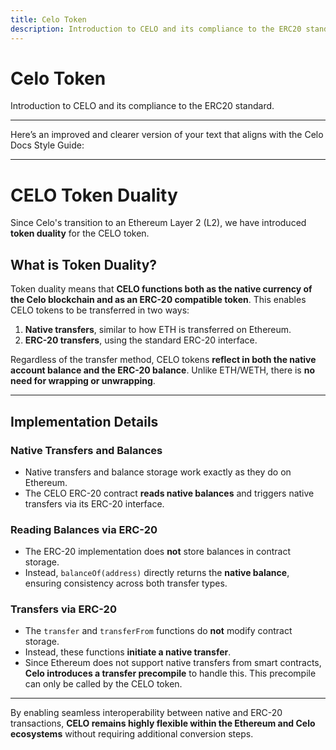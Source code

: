 ```yaml
---
title: Celo Token
description: Introduction to CELO and its compliance to the ERC20 standard.
---
```


# Celo Token

Introduction to CELO and its compliance to the ERC20 standard.

---
Here’s an improved and clearer version of your text that aligns with the Celo Docs Style Guide:

---

# CELO Token Duality

Since Celo's transition to an Ethereum Layer 2 (L2), we have introduced **token duality** for the CELO token.

## What is Token Duality?

Token duality means that **CELO functions both as the native currency of the Celo blockchain and as an ERC-20 compatible token**. This enables CELO tokens to be transferred in two ways:

1. **Native transfers**, similar to how ETH is transferred on Ethereum.
2. **ERC-20 transfers**, using the standard ERC-20 interface.

Regardless of the transfer method, CELO tokens **reflect in both the native account balance and the ERC-20 balance**. Unlike ETH/WETH, there is **no need for wrapping or unwrapping**.

---

## Implementation Details

### **Native Transfers and Balances**
- Native transfers and balance storage work exactly as they do on Ethereum.
- The CELO ERC-20 contract **reads native balances** and triggers native transfers via its ERC-20 interface.

### **Reading Balances via ERC-20**
- The ERC-20 implementation does **not** store balances in contract storage.
- Instead, `balanceOf(address)` directly returns the **native balance**, ensuring consistency across both transfer types.

### **Transfers via ERC-20**
- The `transfer` and `transferFrom` functions do **not** modify contract storage.
- Instead, these functions **initiate a native transfer**.
- Since Ethereum does not support native transfers from smart contracts, **Celo introduces a transfer precompile** to handle this. This precompile can only be called by the CELO token.

---

By enabling seamless interoperability between native and ERC-20 transactions, **CELO remains highly flexible within the Ethereum and Celo ecosystems** without requiring additional conversion steps.


